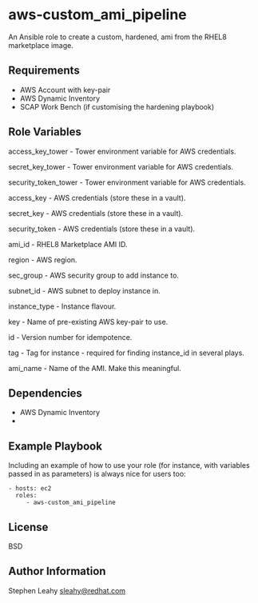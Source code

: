 aws-custom_ami_pipeline
=========

An Ansible role to create a custom, hardened, ami from the RHEL8 marketplace image.

Requirements
------------

- AWS Account with key-pair
- AWS Dynamic Inventory
- SCAP Work Bench (if customising the hardening playbook)

Role Variables
--------------

access_key_tower - Tower environment variable for AWS credentials.

secret_key_tower - Tower environment variable for AWS credentials.

security_token_tower - Tower environment variable for AWS credentials.

access_key - AWS credentials (store these in a vault).

secret_key - AWS credentials (store these in a vault).

security_token - AWS credentials (store these in a vault).

ami_id - RHEL8 Marketplace AMI ID.

region - AWS region.

sec_group - AWS security group to add instance to.

subnet_id - AWS subnet to deploy instance in.

instance_type - Instance flavour.

key - Name of pre-existing AWS key-pair to use.

id - Version number for idempotence.

tag - Tag for instance - required for finding instance_id in several plays.

ami_name - Name of the AMI. Make this meaningful.


Dependencies
------------

- AWS Dynamic Inventory
- 

Example Playbook
----------------

Including an example of how to use your role (for instance, with variables passed in as parameters) is always nice for users too:

    - hosts: ec2
      roles:
         - aws-custom_ami_pipeline

License
-------

BSD

Author Information
------------------

Stephen Leahy
sleahy@redhat.com